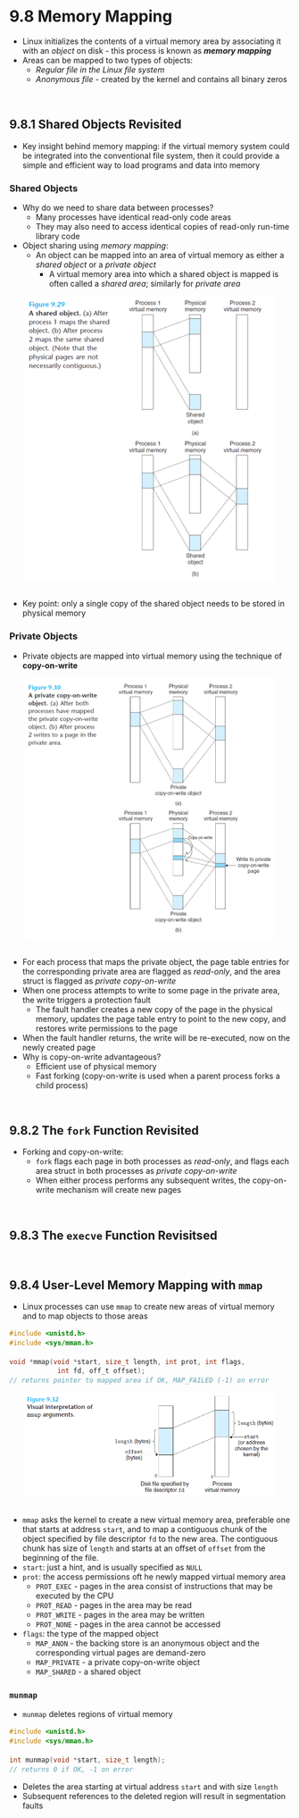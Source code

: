 # 9.8 Memory Mapping

- Linux initializes the contents of a virtual memory area by associating it with an *object* on disk - this process is known as ***memory mapping***
- Areas can be mapped to two types of objects:
  - *Regular file in the Linux file system*
  - *Anonymous file* - created by the kernel and contains all binary zeros

<br>

## 9.8.1 Shared Objects Revisited

- Key insight behind memory mapping: if the virtual memory system could be integrated into the conventional file system, then it could provide a simple and efficient way to load programs and data into memory

### Shared Objects

- Why do we need to share data between processes?
  - Many processes have identical read-only code areas
  - They may also need to access identical copies of read-only run-time library code
- Object sharing using *memory mapping*:
  - An object can be mapped into an area of virtual memory as either a *shared object* or a *private object*
    - A virtual memory area into which a shared object is mapped is often called a *shared area*; similarly for *private area*

<img src="./images/9-29-shared-object.png" style="width:450px; margin-left: auto; margin-right: auto; display: block;"/>

<br>

- Key point: only a single copy of the shared object needs to be stored in physical memory

### Private Objects

- Private objects are mapped into virtual memory using the technique of **copy-on-write**

<img src="./images/9-30-private-copy-on-write.png" style="width:450px; margin-left: auto; margin-right: auto; display: block;"/>

<br>

- For each process that maps the private object, the page table entries for the corresponding private area are flagged as *read-only*, and the area struct is flagged as *private copy-on-write*
- When one process attempts to write to some page in the private area, the write triggers a protection fault
  - The fault handler creates a new copy of the page in the physical memory, updates the page table entry to point to the new copy, and restores write permissions to the page
- When the fault handler returns, the write will be re-executed, now on the newly created page
- Why is copy-on-write advantageous?
  - Efficient use of physical memory
  - Fast forking (copy-on-write is used when a parent process forks a child process)

<br>

## 9.8.2 The `fork` Function Revisited

- Forking and copy-on-write:
  - `fork` flags each page in both processes as *read-only*, and flags each area struct in both processes as *private copy-on-write*
  - When either process performs any subsequent writes, the copy-on-write mechanism will create new pages

<br>

## 9.8.3 The `execve` Function Revisitsed

<br>

## 9.8.4 User-Level Memory Mapping with `mmap`

- Linux processes can use `mmap` to create new areas of virtual memory and to map objects to those areas

```c
#include <unistd.h>
#include <sys/mman.h>

void *mmap(void *start, size_t length, int prot, int flags,
            int fd, off_t offset);
// returns pointer to mapped area if OK, MAP_FAILED (-1) on error
```

<img src="./images/9-32-mmap-args.png" style="width:450px; margin-left: auto; margin-right: auto; display: block;"/>

<br>

- `mmap` asks the kernel to create a new virtual memory area, preferable one that starts at address `start`, and to map a contiguous chunk of the object specified by file descriptor `fd` to the new area. The contiguous chunk has size of `length` and starts at an offset of `offset` from the beginning of the file.
- `start`: just a hint, and is usually specified as `NULL`
- `prot`: the access permissions oft he newly mapped virtual memory area
  - `PROT_EXEC` - pages in the area consist of instructions that may be executed by the CPU
  - `PROT_READ` - pages in the area may be read
  - `PROT_WRITE` - pages in the area may be written
  - `PROT_NONE` - pages in the area cannot be accessed
- `flags`: the type of the mapped object
  - `MAP_ANON` - the backing store is an anonymous object and the corresponding virtual pages are demand-zero
  - `MAP_PRIVATE` - a private copy-on-write object
  - `MAP_SHARED` - a shared object

### `munmap`

- `munmap` deletes regions of virtual memory

```c
#include <unistd.h>
#include <sys/mman.h>

int munmap(void *start, size_t length);
// returns 0 if OK, -1 on error
```

- Deletes the area starting at virtual address `start` and with size `length`
- Subsequent references to the deleted region will result in segmentation faults

<br>
